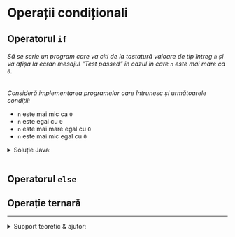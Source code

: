 # Operații condiționali
## Operatorul `if`
######  Să se scrie un program care va citi de la tastatură valoare de tip întreg `n` și va afișa la ecran mesajul "Test passed" în cazul în care `n` este mai mare ca `0`.

_Consideră implementarea programelor care întrunesc și următoarele condiții:_
* `n` este mai mic ca `0`
* `n` este egal cu `0`
* `n` este mai mare egal cu `0`
* `n` este mai mic egal cu `0` 

<details>
<summary>Soluție Java:</summary>

```java
import java.util.Scanner;

public class Main {

    public static void main(String[] args) {
        Scanner scanner = new Scanner(System.in);

        System.out.print("Enter n: ");
        int n = scanner.nextInt();

        if (n > 0) {
            System.out.println("Test passed");
        }
    }

}

```
</details>
<br />



<!-- -------------------------------------------------------- -->

## Operatorul `else`

<!-- -------------------------------------------------------- -->

## Operație ternară

---

<details>
<summary>Support teoretic & ajutor:</summary>
<p>Contactează autorul la email-ul <a href="mailto:andrei.ermicioi@gmail.com">andrei.ermicioi@gmail.com</a> pentru support toeretic sau ajutor.</p>
<p>Serviciu contra plată, 10 euro pentru 30 min de online call.</p>
</details>
<br />
